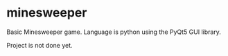 # minesweeper

Basic Minesweeper game.
Language is python using the PyQt5 GUI library.

Project is not done yet. 

